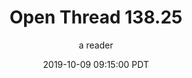 ---
layout: podcast
title: "Open Thread 138.25"
author: a reader
description: https://slatestarcodex.com/2019/10/09/open-thread-138-25/
date: 2019-10-09 09:15:00 PDT
length: 58943
duration: 15
guid: open-thread-138-25
---